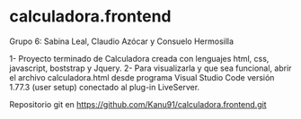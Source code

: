 # calculadora.frontend
Grupo 6: Sabina Leal, Claudio Azócar y Consuelo Hermosilla

1- Proyecto terminado de Calculadora creada con lenguajes html, css, javascript, boststrap y Jquery. 
2- Para visualizarla y que sea funcional, abrir el archivo calculadora.html desde  programa Visual Studio Code versión 1.77.3 (user setup) conectado al plug-in LiveServer.

Repositorio git en https://github.com/Kanu91/calculadora.frontend.git
